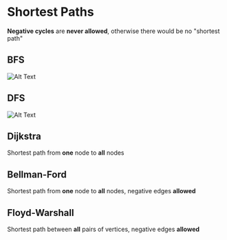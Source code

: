 # Shortest Paths
**Negative cycles** are **never allowed**, otherwise there would be no "shortest path"

## BFS
![Alt Text](https://cdn.discordapp.com/attachments/809911471525331026/964583168873209936/Animated_BFS.gif)
## DFS
![Alt Text](https://cdn.discordapp.com/attachments/909979010409328762/978739577386856468/Depth-First-Search.gif)

## Dijkstra

Shortest path from **one** node to **all** nodes

## Bellman-Ford

Shortest path from **one** node to **all** nodes, negative edges **allowed**

## Floyd-Warshall 

Shortest path between **all** pairs of vertices, negative edges **allowed**
